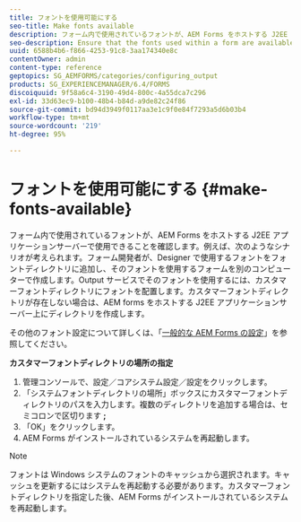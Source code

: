```yaml
---
title: フォントを使用可能にする
seo-title: Make fonts available
description: フォーム内で使用されているフォントが、AEM Forms をホストする J2EE アプリケーションサーバーで使用できることを確認します。
seo-description: Ensure that the fonts used within a form are available for use on the J2EE application server hosting AEM forms.
uuid: 6588b4b6-f866-4253-91c8-3aa174340e8c
contentOwner: admin
content-type: reference
geptopics: SG_AEMFORMS/categories/configuring_output
products: SG_EXPERIENCEMANAGER/6.4/FORMS
discoiquuid: 9f58a6c4-3190-49d4-800c-4a55dca7c296
exl-id: 33d63ec9-b100-48b4-b84d-a9de82c24f86
source-git-commit: bd94d3949f0117aa3e1c9f0e84f7293a5d6b03b4
workflow-type: tm+mt
source-wordcount: '219'
ht-degree: 95%

---
```


# フォントを使用可能にする {#make-fonts-available}

フォーム内で使用されているフォントが、AEM Forms をホストする J2EE アプリケーションサーバーで使用できることを確認します。例えば、次のようなシナリオが考えられます。フォーム開発者が、Designer で使用するフォントをフォントディレクトリに追加し、そのフォントを使用するフォームを別のコンピューターで作成します。Output サービスでそのフォントを使用するには、カスタマーフォントディレクトリにフォントを配置します。カスタマーフォントディレクトリが存在しない場合は、AEM forms をホストする J2EE アプリケーションサーバー上にディレクトリを作成します。

その他のフォント設定について詳しくは、「[一般的な AEM Forms の設定](/help/forms/using/admin-help/configure-general-aem-forms-settings.md#configure-general-aem-forms-settings)」を参照してください。

**カスタマーフォントディレクトリの場所の指定**

1. 管理コンソールで、設定／コアシステム設定／設定をクリックします。
1. 「システムフォントディレクトリの場所」ボックスにカスタマーフォントディレクトリのパスを入力します。複数のディレクトリを追加する場合は、セミコロンで区切ります **;**
1. 「OK」をクリックします。
1. AEM Forms がインストールされているシステムを再起動します。

>[!NOTE]
>
>フォントは Windows システムのフォントのキャッシュから選択されます。キャッシュを更新するにはシステムを再起動する必要があります。カスタマーフォントディレクトリを指定した後、AEM Forms がインストールされているシステムを再起動します。
